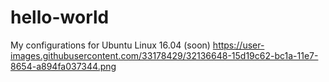 # hello-world
My configurations for Ubuntu Linux 16.04 (soon)
https://user-images.githubusercontent.com/33178429/32136648-15d19c62-bc1a-11e7-8654-a894fa037344.png
